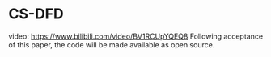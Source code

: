 # CS-DFD

video: https://www.bilibili.com/video/BV1RCUpYQEQ8
Following acceptance of this paper, the code will be made available as open source.

